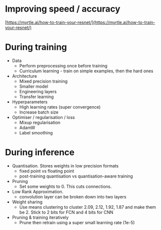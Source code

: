 # Improving speed / accuracy

[https://myrtle.ai/how-to-train-your-resnet/](https://myrtle.ai/how-to-train-your-resnet/)

# **During training**

- Data
    - Perform preprocessing once before training
    - Curriculum learning - train on simple examples, then the hard ones
- Architecture
    - Mixed precision training
    - Smaller model
    - Engineering layers
    - Transfer learning
- Hyperparameters
    - High learning rates (super convergence)
    - Increase batch size
- Optimiser / regularisation / loss
    - Mixup regularisation
    - AdamW
    - Label smoothing

# **During inference**

- Quantisation. Stores weights in low precision formats
    - fixed point vs floating point
    - post-training quantisation vs quantisation-aware training
- Pruning
    - Set some weights to 0. This cuts connections.
- Low Rank Approximation.
    - convolution layer can be broken down into two layers
- Weight sharing
    - Use means clustering to cluster 2.09, 2.12, 1.92, 1.87 and make them be 2. Stick to 2 bits for FCN and 4 bits for CNN
- Pruning & training iteratively
    - Prune then retrain using a super small learning rate (1e-5)